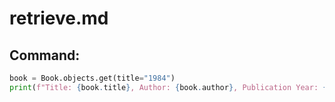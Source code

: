 # retrieve.md

## Command:
```python
book = Book.objects.get(title="1984")
print(f"Title: {book.title}, Author: {book.author}, Publication Year: {book.publication_year}")
